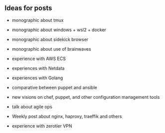 ## Ideas for posts

* monographic about tmux

* monographic about windows + wsl2 + docker

* monographic about sidekick browser

* monographic about use of brainwaves

* experience with AWS ECS

* experiences with Netdata

* experiences with Golang

* comparative between puppet and ansible

* new visions on chef, puppet, and other configuration management tools

* talk about agile ops

* Weekly post about nginx, haproxy, traeffik and others

* experience with zerotier VPN
